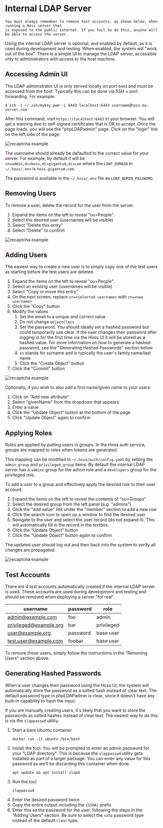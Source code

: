 # Internal LDAP Server

```{warning}
You must always remember to remove test accounts, as shown below, when running a Hoss server that
is exposed to the public internet. If you fail to do this, anyone will be able to access the server.
```

Using the internal LDAP server is optional, and enabled by default, as it is used during development
and testing. When enabled, the system will "work out of the box". There is a simple UI to manage the
LDAP server, accessible only to administrators with access to the host machine.


## Accessing Admin UI
The LDAP administrator UI is only served locally on port `6443` and must be accessed from the host. Typically this
can be done via SSH + port forwarding. For example:

```
$ ssh -i ~/.ssh/mykey.pem -L 6443:localhost:6443 username@hoss.my-server.com
```

After this command, visit `https://localhost:6443` in your browser. You will get a warning due to self-signed
certificates that is OK to accept. Once the page loads, you will see the "phpLDAPadmin" page. Click on the "login"
link on the left side of the page.

![recaptcha example](../_static/img/phpldapadmin.png)


The username should already be defaulted to the correct value for your server. For example, by default it will be
`cn=admin,dc=hoss,dc=gigantum,dc=com` where the `LDAP_DOMAIN` in `~/.hoss/.env` is `hoss.gigantum.com`. 

The password is available in the `~/.hoss/.env` file as `LDAP_ADMIN_PASSWORD`.


## Removing Users
To remove a user, delete the record for the user from the server.

1) Expand the items on the left to reveal "ou=People".
2) Select the desired user (usernames will be visible)
3) Select "Delete this entry"
4) Select "Delete" to confirm

![recaptcha example](../_static/img/ldap-remove-user.png)


## Adding Users
The easiest way to create a new user is to simply copy one of the test users as starting before the test users are deleted.

1) Expand the items on the left to reveal "ou=People".
2) Select an existing user (usernames will be visible)
3) Select "Copy or move this entry"
4) On the next screen, replace `cn=<selected username>` with `cn=<new username>`
5) Click the "Copy" button
6) Modify the values
   1) Set the email to a unique and correct value
   2) Do not change `objectClass`
   3) Set the password. You should ideally set a hashed password but could temporarily use clear. 
      If the user changes their password after logging in for the first time via the Hoss UI it will be stored as a hashed value.
      For more information on how to generate a hashed password, see the "Generating Hashed Passwords" section below
   4) `sn` stands for surname and is typically the user's family name/last name
   5) Click the "Create Object" button
7) Click the "Commit" button

![recaptcha example](../_static/img/ldap-copy-user.png)

Optionally, if you wish to also add a first name/given name to your users:

1) Click on "Add new attribute"
2) Select "givenName" from the dropdown that appears
3) Enter a value
4) Click the "Update Object" button at the bottom of the page
5) Click "Update Object" again to confirm

## Applying Roles
Roles are applied by putting users in groups. In the Hoss auth service, groups are mapped to roles when tokens are generated.

This mapping can be modified in `~/.hoss/auth/config.yaml` by setting the `admin_group` and `privileged_group` items. By default
the internal LDAP server has a `admins` group for the admin role and a `developers` group for the privileged role.

To add a user to a group and effectively apply the desired role to their user account:
1) Expand the items on the left to reveal the contents of "ou=Groups"
2) Select the desired group from the left panel (e.g. "admins")
3) Click the "add value" link under the "member" section to add a new row
4) Click the search icon to open up a window to find the desired user
5) Navigate to the user and select the user record (do not expand it). This will automatically fill in the record in the textbox.
6) Click the "Update Object" button
7) Click the "Update Object" button again to confirm

The updated user should log out and then back into the system to verify all changes are propagated. 

![recaptcha example](../_static/img/ldap-add-group.png)

## Test Accounts
There are 4 test accounts automatically created if the internal LDAP server is used. These accounts are used during
development and testing and should be removed when deploying a server "for real".

| username               | password | role       
|------------------------|----------|------------
| admin@example.com      | foo      | admin      
| privileged@example.org | bar      | privileged 
| user@example.org       | password | base user 
| test.user@example.com  | foobar   | base user

To remove these users, simply follow the instructions in the "Removing Users" section above.

## Generating Hashed Passwords
When a user changes their password using the Hoss UI, the system will automatically store the password
as a salted hash instead of clear text. The default password type in phpLDAPadmin is clear, since it doesn't
have any built-in capability to hash the input.

If you are manually creating users, it's likely that you want to store the passwords as salted hashes instead
of clear text. The easiest way to do this is via the `slappasswd` utility. 

1) Start a bare Ubuntu container
   ```
   docker run -it ubuntu /bin/bash
   ```
2) Install the tool. You will be prompted to enter an admin password for your "LDAP directory". This is because
   the `slappasswd` utility gets installed as part of a larger package. You can enter any value for this password
   as we'll be discarding this container when done.
   ```
   apt update && apt install slapd
   ```
3) Run the tool
   ```
   slappasswd
   ```
4) Enter the desired password twice
5) Copy the entire output including the `{SSHA}` prefix
6) Enter this as the password for the user, following the steps in the "Adding Users" section. Be sure to select the `ssha` password
   type instead of the default `clear` type.